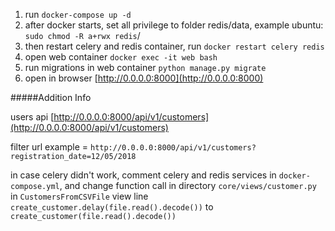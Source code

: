 1) run `docker-compose up -d`
2) after docker starts, set all privilege to folder redis/data,
example ubuntu: `sudo chmod -R a+rwx redis`/
3) then restart celery and redis container, run `docker restart celery redis`
4) open web container `docker exec -it web bash`
5) run migrations in web container `python manage.py migrate`
6) open in browser [http://0.0.0.0:8000](http://0.0.0.0:8000)

#####Addition Info

users api [http://0.0.0.0:8000/api/v1/customers](http://0.0.0.0:8000/api/v1/customers)

filter url example = `http://0.0.0.0:8000/api/v1/customers?registration_date=12/05/2018`

in case celery didn't work, comment celery and redis services in `docker-compose.yml`,
and change function call in directory `core/views/customer.py` in `CustomersFromCSVFile` view 
line `create_customer.delay(file.read().decode())` to `create_customer(file.read().decode())`